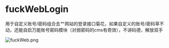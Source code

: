 # fuckWebLogin
用于自定义账号/密码组合去艹网站的登录接口菊花，如果自定义的账号/密码草不动，还能自启万能账号密码模块（对弱密码的cms有奇效），不讲码德，解放双手


<img src="https://s3.ax1x.com/2020/12/14/ruJxiQ.png" alt="fuckWeb.png" border="0" />
